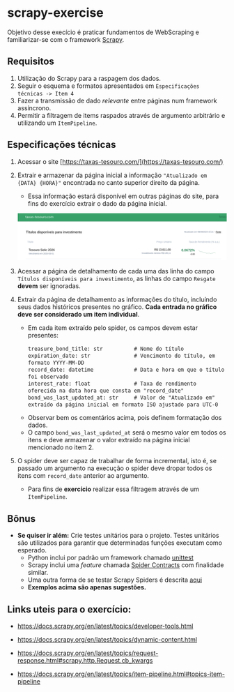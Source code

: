 # scrapy-exercise
Objetivo desse execício é praticar fundamentos de WebScraping e familiarizar-se com o framework 
[Scrapy](https://scrapy.org/).


## Requisitos
1. Utilização do Scrapy para a raspagem dos dados.
2. Seguir o esquema e formatos apresentados em `Especificações técnicas -> Item 4`
3. Fazer a transmissão de dado *relevante* entre páginas num framework assíncrono.
4. Permitir a filtragem de items raspados através de argumento arbitrário e utilizando um `ItemPipeline`.

## Especificações técnicas
1. Acessar o site [https://taxas-tesouro.com/](https://taxas-tesouro.com/)
2. Extrair e armazenar da página inicial a informação `"Atualizado em {DATA} {HORA}"` encontrada no
canto superior direito da página.
    * Essa informação estará disponível em outras páginas do site, para fins do exercício extrair o
    dado da página inicial.

    ![Exemplo1](docs/ex1.png)
3. Acessar a página de detalhamento de cada uma das linha do campo `Títulos disponíveis para investimento`,
as linhas do campo `Resgate` **devem** ser ignoradas.
4. Extrair da página de detalhamento as informações do título, incluíndo seus dados históricos
presentes no gráfico. **Cada entrada no gráfico deve ser considerado um item individual**.
    * Em cada item extraído pelo spider, os campos devem estar presentes:
        ```
        treasure_bond_title: str          # Nome do título
        expiration_date: str              # Vencimento do título, em formato YYYY-MM-DD
        record_date: datetime             # Data e hora em que o título foi observado
        interest_rate: float              # Taxa de rendimento oferecida na data hora que consta em "record_date"
        bond_was_last_updated_at: str     # Valor de "Atualizado em" extraído da página inicial em formato ISO ajustado para UTC-0
        ```
    * Observar bem os comentários acima, pois definem formatação dos dados.
    * O campo `bond_was_last_updated_at` será o mesmo valor em todos os itens e deve armazenar o
    valor extraído na página inicial mencionado no item 2.
5. O spider deve ser capaz de trabalhar de forma incremental, isto é, se passado um argumento na
execução o spider deve dropar todos os itens com `record_date` anterior ao argumento.
    * Para fins de **exercício** realizar essa filtragem através de um `ItemPipeline`.

## Bônus
* **Se quiser ir além:** Crie testes unitários para o projeto. Testes unitários são utilizados para
garantir que determinadas funções executam como esperado.
    * Python inclui por padrão um framework chamado [unittest](https://docs.python.org/3/library/unittest.html)
    * Scrapy inclui uma *feature* chamada [Spider Contracts](https://docs.scrapy.org/en/latest/topics/contracts.html) com finalidade similar.
    * Uma outra forma de se testar Scrapy Spiders é descrita [aqui](https://stackoverflow.com/a/12741030)
    * **Exemplos acima são apenas sugestões.**


## Links uteis para o exercício:
- https://docs.scrapy.org/en/latest/topics/developer-tools.html

- https://docs.scrapy.org/en/latest/topics/dynamic-content.html

- https://docs.scrapy.org/en/latest/topics/request-response.html#scrapy.http.Request.cb_kwargs

- https://docs.scrapy.org/en/latest/topics/item-pipeline.html#topics-item-pipeline
